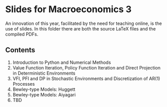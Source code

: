 # Slides for Macroeconomics 3

An innovation of this year, facilitated by the need for teaching online, is the use of slides.
In this folder there are both the source LaTeX files and the compiled PDFs.


## Contents

1. Introduction to Python and Numerical Methods
1. Value Function Iteration, Policy Function Iteration and Direct Projection in Deterministic Environments
1. VFI, PFI and DP in Stochastic Environments and Discretization of AR(1) Processes
1. Bewley-type Models: Huggett
1. Bewley-type Models: Aiyagari
1. TBD
